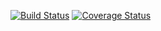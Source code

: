 [![Build Status](https://travis-ci.org/rporrini/rporrini.info.svg?branch=master)](https://travis-ci.org/rporrini/rporrini.info) [![Coverage Status](http://coveralls.io/repos/rporrini/rporrini.info/badge.svg?branch=master)](https://coveralls.io/r/rporrini/rporrini.info?branch=master)
